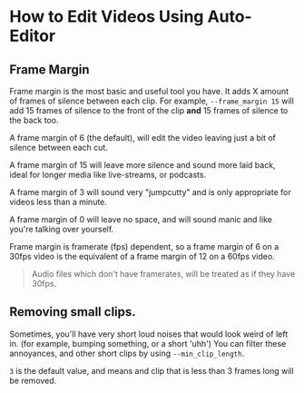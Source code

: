 # How to Edit Videos Using Auto-Editor

## Frame Margin

Frame margin is the most basic and useful tool you have. It adds X amount of frames of silence between each clip.
For example, `--frame_margin 15` will add 15 frames of silence to the front of the clip **and** 15 frames of silence to the back too.

A frame margin of 6 (the default), will edit the video leaving just a bit of silence between each cut.

A frame margin of 15 will leave more silence and sound more laid back, ideal for longer media like live-streams, or podcasts.

A frame margin of 3 will sound very "jumpcutty" and is only appropriate for videos less than a minute.

A frame margin of 0 will leave no space, and will sound manic and like you're talking over yourself.


Frame margin is framerate (fps) dependent, so a frame margin of 6 on a 30fps video is the equivalent of a frame margin of 12 on a 60fps video.

> Audio files which don't have framerates, will be treated as if they have 30fps.

## Removing small clips.

Sometimes, you'll have very short loud noises that would look weird of left in. (for example, bumping something, or a short 'uhh') You can filter these annoyances, and other short clips by using `--min_clip_length`.

`3` is the default value, and means and clip that is less than 3 frames long will be removed.